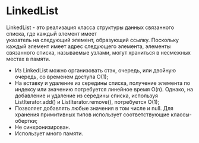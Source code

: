 # LinkedList

LinkedList - это реализация класса структуры данных связанного списка, где каждый элемент имеет  
указатель на следующий элемент, образующий ссылку. Поскольку каждый элемент имеет адрес 
следующего  элемента, элементы связанного списка, называемые узлами, могут храниться в несмежных местах в памяти.

- Из LinkedList можно организовать стэк, очередь, или двойную очередь, со временем доступа O(1);
- На вставку и удаление из середины списка, получение элемента по индексу или значению 
  потребуется линейное время O(n). Однако, на добавление и удаление из середины списка, 
  используя  ListIterator.add() и ListIterator.remove(), потребуется O(1);
- Позволяет добавлять любые значения в том числе и null. Для хранения примитивных типов 
  использует соответствующие классы-обертки;
- Не синхронизирован.
- Использует много памяти.


